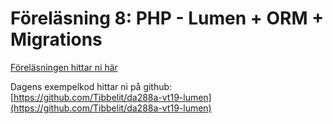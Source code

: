 # Föreläsning 8: PHP - Lumen + ORM + Migrations

[Föreläsningen hittar ni här](lumen-orm.pdf)

Dagens exempelkod hittar ni på github: [https://github.com/Tibbelit/da288a-vt19-lumen](https://github.com/Tibbelit/da288a-vt19-lumen)
